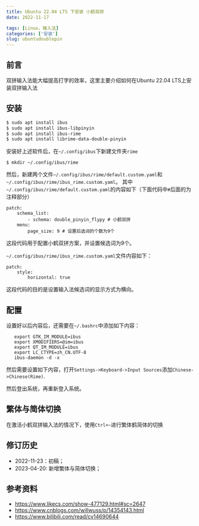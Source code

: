 ```yaml
---
title: Ubuntu 22.04 LTS 下安装 小鹤双拼
date: 2022-11-17

tags: [Linux，输入法]
categories: ['安装']
slug: ubuntudoublepin
---
```


## 前言

双拼输入法能大幅提高打字的效率，这里主要介绍如何在Ubuntu 22.04 LTS上安装双拼输入法

## 安装



```bash
$ sudo apt install ibus
$ sudo apt install ibus-libpinyin
$ sudo apt install ibus-rime
$ sudo apt install librime-data-double-pinyin
```
安装好上述软件后，在`~/.config/ibus`下新建文件夹`rime`
```
$ mkdir ~/.config/ibus/rime
```
然后，新建两个文件`~/.config/ibus/rime/default.custom.yaml`和`~/.config/ibus/rime/ibus_rime.custom.yaml`。
其中`~/.config/ibus/rime/default.custom.yaml`的内容如下（下面代码中`#`后面的为注释部分）

```
patch:
    schema_list:
        - schema: double_pinyin_flypy # 小鹤双拼  
    menu: 
        page_size: 9 # 设置后选词的个数为9个
```
这段代码用于配置小鹤双拼方案，并设置候选词为9个。

`~/.config/ibus/rime/ibus_rime.custom.yaml`文件内容如下：
```
patch:
    style:
        horizontal: true
```
这段代码的目的是设置输入法候选词的显示方式为横向。

## 配置
设置好以后内容后，还需要在`~/.bashrc`中添加如下内容：
```
   export GTK_IM_MODULE=ibus
   export XMODIFIERS=@im=ibus
   export QT_IM_MODULE=ibus
   export LC_CTYPE=zh_CN.UTF-8
   ibus-daemon -d -x
```
然后需要设置如下内容，打开`Settings->Keyboard->Input Sources`添加`Chinese->Chinese(Rime)`.

然后登出系统，再重新登入系统。

## 繁体与简体切换
在激活小鹤双拼输入法的情况下，使用`Ctrl+~`进行繁体鹤简体的切换




## 修订历史

- 2022-11-23：初稿；
- 2023-04-20: 新增繁体与简体切换；

## 参考资料
- https://www.likecs.com/show-477129.html#sc=2647
- https://www.cnblogs.com/willwuss/p/14354143.html
- https://www.bilibili.com/read/cv14690644
